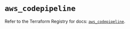 # `aws_codepipeline`

Refer to the Terraform Registry for docs: [`aws_codepipeline`](https://registry.terraform.io/providers/hashicorp/aws/6.15.0/docs/resources/codepipeline).
